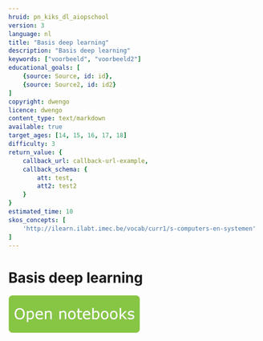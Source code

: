 ```yaml
---
hruid: pn_kiks_dl_aiopschool
version: 3
language: nl
title: "Basis deep learning"
description: "Basis deep learning"
keywords: ["voorbeeld", "voorbeeld2"]
educational_goals: [
    {source: Source, id: id}, 
    {source: Source2, id: id2}
]
copyright: dwengo
licence: dwengo
content_type: text/markdown
available: true
target_ages: [14, 15, 16, 17, 18]
difficulty: 3
return_value: {
    callback_url: callback-url-example,
    callback_schema: {
        att: test,
        att2: test2
    }
}
estimated_time: 10
skos_concepts: [
    'http://ilearn.ilabt.imec.be/vocab/curr1/s-computers-en-systemen'
]
---
```


# Basis deep learning

[![](embed/Knop.png "Knop")](https://kiks.ilabt.imec.be/jupyterhub/?id=1700 "Notebooks KIKS Deep Learning")
